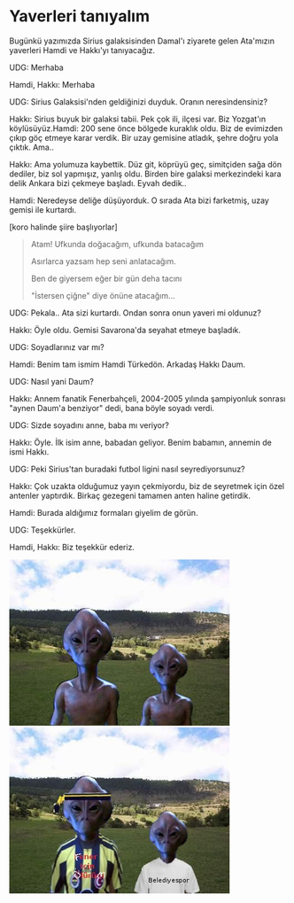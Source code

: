 # Yaverleri tanıyalım

Bugünkü yazımızda Sirius galaksisinden Damal'ı ziyarete gelen
Ata'mızın yaverleri Hamdi ve Hakkı'yı tanıyacağız.

UDG: Merhaba

Hamdi, Hakkı: Merhaba

UDG: Sirius Galaksisi'nden geldiğinizi duyduk. Oranın
neresindensiniz?

Hakkı: Sirius buyuk bir galaksi tabii. Pek çok ili, ilçesi var. Biz
Yozgat'ın köylüsüyüz.Hamdi: 200 sene önce bölgede kuraklık oldu. Biz
de evimizden çıkıp göç etmeye karar verdik. Bir uzay gemisine atladık,
şehre doğru yola çıktık. Ama..

Hakkı: Ama yolumuza kaybettik. Düz git, köprüyü geç, simitçiden sağa
dön dediler, biz sol yapmışız, yanlış oldu. Birden bire galaksi
merkezindeki kara delik Ankara bizi çekmeye başladı. Eyvah
dedik..

Hamdi: Neredeyse deliğe düşüyorduk. O sırada Ata bizi farketmiş, uzay
gemisi ile kurtardı.

[koro halinde şiire başlıyorlar]

>Atam! Ufkunda doğacağım, ufkunda batacağım
>
>Asırlarca yazsam hep seni anlatacağım.
>
>Ben de giyersem eğer bir gün deha tacını
>
>"İstersen çiğne" diye önüne atacağım...

UDG: Pekala.. Ata sizi kurtardı. Ondan sonra onun yaveri mi
oldunuz?

Hakkı: Öyle oldu. Gemisi Savarona'da seyahat etmeye başladık.

UDG: Soyadlarınız var mı?

Hamdi: Benim tam ismim Hamdi Türkedön. Arkadaş Hakkı Daum.

UDG: Nasıl yani Daum?

Hakkı: Annem fanatik Fenerbahçeli, 2004-2005 yılında şampiyonluk
sonrası "aynen Daum'a benziyor" dedi, bana böyle soyadı verdi.

UDG: Sizde soyadını anne, baba mı veriyor?

Hakkı: Öyle. İlk isim anne, babadan geliyor. Benim babamın, annemin de
ismi Hakkı.

UDG: Peki Sirius'tan buradaki futbol ligini nasıl
seyrediyorsunuz?

Hakkı: Çok uzakta olduğumuz yayın çekmiyordu, biz de seyretmek için
özel antenler yaptırdık. Birkaç gezegeni tamamen anten haline
getirdik.

Hamdi: Burada aldığımız formaları giyelim de görün.

UDG: Teşekkürler.

Hamdi, Hakkı: Biz teşekkür ederiz.



![](damal_hamdi_hakki.jpg)
![](damal_hamdi_hakki_2.jpg)
